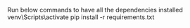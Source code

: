 Run below commands to have all the dependencies installed
venv\Scripts\activate 
pip install -r requirements.txt
